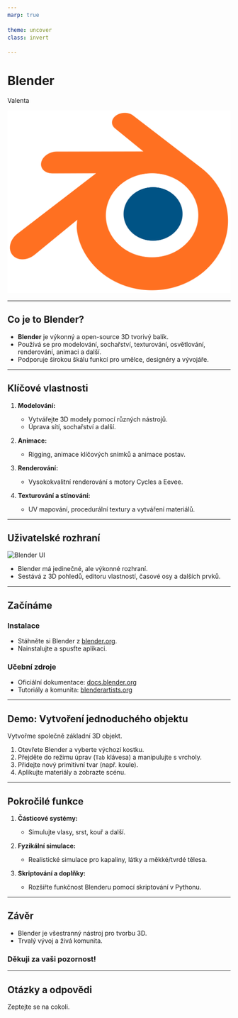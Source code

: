 ```yaml
---
marp: true

theme: uncover
class: invert

---
```


# Blender

Valenta

![bg right](4ed29c28-7291-447d-ae74-7ceafa55454a-3334867132.png)

---

## Co je to Blender?

- **Blender** je výkonný a open-source 3D tvorivý balík.
- Používá se pro modelování, sochařství, texturování, osvětlování, renderování, animaci a další.
- Podporuje širokou škálu funkcí pro umělce, designéry a vývojáře.

---

## Klíčové vlastnosti

1. **Modelování:**
   - Vytvářejte 3D modely pomocí různých nástrojů.
   - Úprava sítí, sochařství a další.

2. **Animace:**
   - Rigging, animace klíčových snímků a animace postav.

3. **Renderování:**
   - Vysokokvalitní renderování s motory Cycles a Eevee.

4. **Texturování a stínování:**
   - UV mapování, procedurální textury a vytváření materiálů.

---

## Uživatelské rozhraní

![Blender UI](assets/blender-ui.png)

- Blender má jedinečné, ale výkonné rozhraní.
- Sestává z 3D pohledů, editoru vlastností, časové osy a dalších prvků.

---

## Začínáme

### Instalace

- Stáhněte si Blender z [blender.org](https://www.blender.org/download/).
- Nainstalujte a spusťte aplikaci.

### Učební zdroje

- Oficiální dokumentace: [docs.blender.org](https://docs.blender.org/)
- Tutoriály a komunita: [blenderartists.org](https://blenderartists.org/)

---

## Demo: Vytvoření jednoduchého objektu

Vytvořme společně základní 3D objekt.

1. Otevřete Blender a vyberte výchozí kostku.
2. Přejděte do režimu úprav (`Tab` klávesa) a manipulujte s vrcholy.
3. Přidejte nový primitivní tvar (např. koule).
4. Aplikujte materiály a zobrazte scénu.

---

## Pokročilé funkce

1. **Částicové systémy:**
   - Simulujte vlasy, srst, kouř a další.

2. **Fyzikální simulace:**
   - Realistické simulace pro kapaliny, látky a měkké/tvrdé tělesa.

3. **Skriptování a doplňky:**
   - Rozšiřte funkčnost Blenderu pomocí skriptování v Pythonu.

---

## Závěr

- Blender je všestranný nástroj pro tvorbu 3D.
- Trvalý vývoj a živá komunita.

### Děkuji za vaši pozornost!

---

## Otázky a odpovědi

Zeptejte se na cokoli.